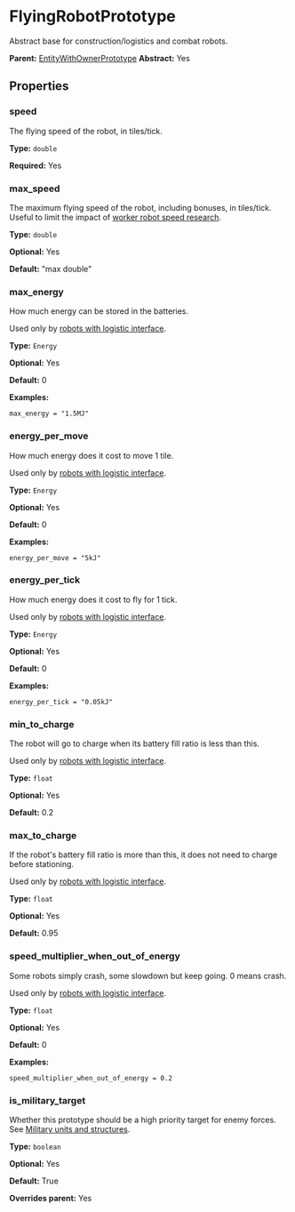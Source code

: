 # FlyingRobotPrototype

Abstract base for construction/logistics and combat robots.

**Parent:** [EntityWithOwnerPrototype](EntityWithOwnerPrototype.md)
**Abstract:** Yes

## Properties

### speed

The flying speed of the robot, in tiles/tick.

**Type:** `double`

**Required:** Yes

### max_speed

The maximum flying speed of the robot, including bonuses, in tiles/tick. Useful to limit the impact of [worker robot speed research](prototype:WorkerRobotSpeedModifier).

**Type:** `double`

**Optional:** Yes

**Default:** "max double"

### max_energy

How much energy can be stored in the batteries.

Used only by [robots with logistic interface](prototype:RobotWithLogisticInterfacePrototype).

**Type:** `Energy`

**Optional:** Yes

**Default:** 0

**Examples:**

```
max_energy = "1.5MJ"
```

### energy_per_move

How much energy does it cost to move 1 tile.

Used only by [robots with logistic interface](prototype:RobotWithLogisticInterfacePrototype).

**Type:** `Energy`

**Optional:** Yes

**Default:** 0

**Examples:**

```
energy_per_move = "5kJ"
```

### energy_per_tick

How much energy does it cost to fly for 1 tick.

Used only by [robots with logistic interface](prototype:RobotWithLogisticInterfacePrototype).

**Type:** `Energy`

**Optional:** Yes

**Default:** 0

**Examples:**

```
energy_per_tick = "0.05kJ"
```

### min_to_charge

The robot will go to charge when its battery fill ratio is less than this.

Used only by [robots with logistic interface](prototype:RobotWithLogisticInterfacePrototype).

**Type:** `float`

**Optional:** Yes

**Default:** 0.2

### max_to_charge

If the robot's battery fill ratio is more than this, it does not need to charge before stationing.

Used only by [robots with logistic interface](prototype:RobotWithLogisticInterfacePrototype).

**Type:** `float`

**Optional:** Yes

**Default:** 0.95

### speed_multiplier_when_out_of_energy

Some robots simply crash, some slowdown but keep going. 0 means crash.

Used only by [robots with logistic interface](prototype:RobotWithLogisticInterfacePrototype).

**Type:** `float`

**Optional:** Yes

**Default:** 0

**Examples:**

```
speed_multiplier_when_out_of_energy = 0.2
```

### is_military_target

Whether this prototype should be a high priority target for enemy forces. See [Military units and structures](https://wiki.factorio.com/Military_units_and_structures).

**Type:** `boolean`

**Optional:** Yes

**Default:** True

**Overrides parent:** Yes

